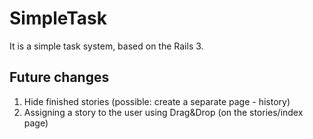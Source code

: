 SimpleTask
===============================================

It is a simple task system, based on the Rails 3.

Future changes
------------

1. Hide finished stories (possible: create a separate page - history)
3. Assigning a story to the user using Drag&Drop (on the stories/index page)